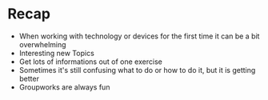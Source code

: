 # Recap
+ When working with technology or devices for the first time it can be a bit overwhelming
+ Interesting new Topics
+ Get lots of informations out of one exercise
+ Sometimes it's still confusing what to do or how to do it, but it is getting better
+ Groupworks are always fun
